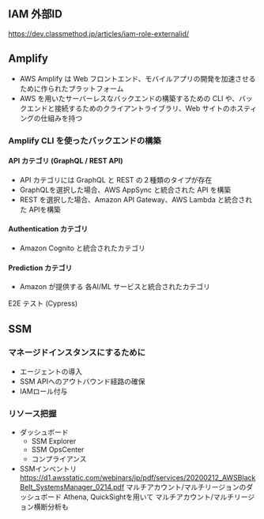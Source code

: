 ## IAM 外部ID
https://dev.classmethod.jp/articles/iam-role-externalid/

## Amplify
- AWS Amplify は Web フロントエンド、モバイルアプリの開発を加速させるために作られたプラットフォーム
- AWS を⽤いたサーバーレスなバックエンドの構築するための CLI や、バックエンドと接続するためのクライアントライブラリ、Web サイトのホスティングの仕組みを持つ

### Amplify CLI を使ったバックエンドの構築
#### API カテゴリ (GraphQL / REST API)
- API カテゴリには GraphQL と REST の２種類のタイプが存在
- GraphQLを選択した場合、AWS AppSync と統合された API を構築
- REST を選択した場合、Amazon API Gateway、AWS Lambda と統合された APIを構築

#### Authentication カテゴリ
- Amazon Cognito と統合されたカテゴリ

#### Prediction カテゴリ
- Amazon が提供する 各AI/ML サービスと統合されたカテゴリ

E2E テスト (Cypress)

## SSM
### マネージドインスタンスにするために
- エージェントの導入
- SSM APIへのアウトバウンド経路の確保
- IAMロール付与

### リソース把握
- ダッシュボード
    - SSM Explorer
    - SSM OpsCenter
    - コンプライアンス
- SSMインベントリ
https://d1.awsstatic.com/webinars/jp/pdf/services/20200212_AWSBlackBelt_SystemsManager_0214.pdf
マルチアカウント/マルチリージョンのダッシュボード
Athena, QuickSightを用いて
マルチアカウント/マルチリージョン横断分析も